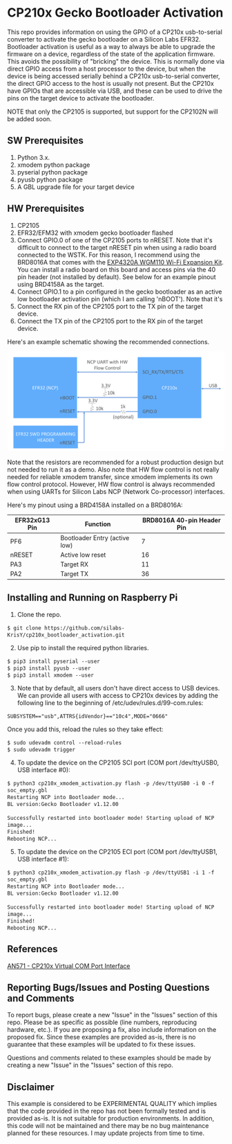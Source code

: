 # CP210x Gecko Bootloader Activation

This repo provides information on using the GPIO of a CP210x usb-to-serial converter to activate the gecko bootloader on a Silicon Labs EFR32. Bootloader activation is useful as a way to always be able to upgrade the firmware on a device, regardless of the state of the application firmware. This avoids the possibility of "bricking" the device. This is normally done via direct GPIO access from a host processor to the device, but when the device is being accessed serially behind a CP210x usb-to-serial converter, the direct GPIO access to the host is usually not present. But the CP210x have GPIOs that are accessible via USB, and these can be used to drive the pins on the target device to activate the bootloader.

NOTE that only the CP2105 is supported, but support for the CP2102N will be added soon.

## SW Prerequisites

1. Python 3.x.
2. xmodem python package
3. pyserial python package
4. pyusb python package
5. A GBL upgrade file for your target device

## HW Prerequisites
1. CP2105
2. EFR32/EFM32 with xmodem gecko bootloader flashed
3. Connect GPIO.0 of one of the CP2105 ports to nRESET. Note that it's difficult to connect to the target nRESET pin when using a radio board connected to the WSTK. For this reason, I recommend using the BRD8016A that comes with the [EXP4320A WGM110 Wi-Fi Expansion Kit](https://www.silabs.com/documents/public/user-guides/ug291-exp4320a-user-guide.pdf). You can install a radio board on this board and access pins via the 40 pin header (not installed by default). See below for an example pinout using BRD4158A as the target.
4. Connect GPIO.1 to a pin configured in the gecko bootloader as an active low bootloader activation pin (which I am calling 'nBOOT'). Note that it's
5. Connect the RX pin of the CP2105 port to the TX pin of the target device.
6. Connect the TX pin of the CP2105 port to the RX pin of the target device.

Here's an example schematic showing the recommended connections.

![schematic showing CP2105 with recommended bootloader activation connections](images/cp210x_bootloader_activation_hw_block_diagram.png)

Note that the resistors are recommended for a robust production design but not needed to run it as a demo. Also note that HW flow control is not really needed for reliable xmodem transfer, since xmodem implements its own flow control protocol. However, HW flow control is always recommended when using UARTs for Silicon Labs NCP (Network Co-processor) interfaces.

Here's my pinout using a BRD4158A installed on a BRD8016A:

| EFR32xG13 Pin | Function                          | BRD8016A 40-pin Header Pin  |
| ------------- | --------------------------------- | --------------------------  |
| PF6           | Bootloader Entry (active low)     | 7                           |
| nRESET        | Active low reset                  | 16                          |
| PA3           | Target RX                         | 11                          |
| PA2           | Target TX                         | 36                          |

## Installing and Running on Raspberry Pi

1. Clone the repo.

```
$ git clone https://github.com/silabs-KrisY/cp210x_bootloader_activation.git
```

2. Use pip to install the required python libraries.

```
$ pip3 install pyserial --user
$ pip3 install pyusb --user
$ pip3 install xmodem --user
```

3. Note that by default, all users don't have direct access to USB devices. We can provide all users with access to CP210x devices by adding the following line to the beginning of /etc/udev/rules.d/99-com.rules:
```
SUBSYSTEM=="usb",ATTRS{idVendor}=="10c4",MODE="0666"
```
  Once you add this, reload the rules so they take effect:
```
$ sudo udevadm control --reload-rules
$ sudo udevadm trigger
```

4. To update the device on the CP2105 SCI port (COM port /dev/ttyUSB0, USB interface \#0):
```
$ python3 cp210x_xmodem_activation.py flash -p /dev/ttyUSB0 -i 0 -f soc_empty.gbl
Restarting NCP into Bootloader mode...
BL version:Gecko Bootloader v1.12.00

Successfully restarted into bootloader mode! Starting upload of NCP image...
Finished!
Rebooting NCP...
```

5. To update the device on the CP2105 ECI port (COM port /dev/ttyUSB1, USB interface \#1):
```
$ python3 cp210x_xmodem_activation.py flash -p /dev/ttyUSB1 -i 1 -f soc_empty.gbl
Restarting NCP into Bootloader mode...
BL version:Gecko Bootloader v1.12.00

Successfully restarted into bootloader mode! Starting upload of NCP image...
Finished!
Rebooting NCP...
```

## References
[AN571 - CP210x Virtual COM Port Interface](https://www.silabs.com/documents/public/application-notes/AN571.pdf)


## Reporting Bugs/Issues and Posting Questions and Comments

To report bugs, please create a new "Issue" in the "Issues" section of this repo. Please be as specific as possible (line numbers, reproducing hardware, etc.). If you are proposing a fix, also include information on the proposed fix. Since these examples are provided as-is, there is no guarantee that these examples will be updated to fix these issues.

Questions and comments related to these examples should be made by creating a new "Issue" in the "Issues" section of this repo.

## Disclaimer

This example is considered to be EXPERIMENTAL QUALITY which implies that the code provided in the repo has not been formally tested and is provided as-is.  It is not suitable for production environments.  In addition, this code will not be maintained and there may be no bug maintenance planned for these resources. I may update projects from time to time.
